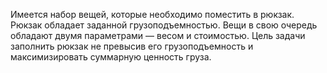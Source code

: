 Имеется набор вещей, которые необходимо поместить в рюкзак. Рюкзак обладает заданной грузоподъемностью. Вещи в свою очередь обладают двумя параметрами — весом и стоимостью. Цель задачи заполнить рюкзак не превысив его грузоподъемность и максимизировать суммарную ценность груза.
